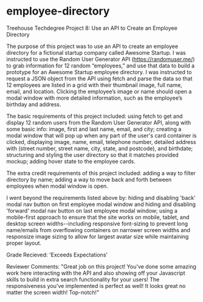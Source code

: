 # employee-directory
 Treehouse Techdegree Project 8: Use an API to Create an Employee Directory

 The purpose of this project was to use an API to create an employee directory for a fictional startup company called Awesome Startup. I was instructed to use the Random User Generator API (https://randomuser.me/) to grab information for 12 random “employees,” and use that data to build a prototype for an Awesome Startup employee directory. I was instructed to request a JSON object from the API using fetch and parse the data so that 12 employees are listed in a grid with their thumbnail image, full name, email, and location. Clicking the employee’s image or name should open a modal window with more detailed information, such as the employee’s birthday and address.

 The basic requirements of this project included: using fetch to get and display 12 random users from the Random User Generator API, along with some basic info: image, first and last name, email, and city; creating a modal window that will pop up when any part of the user's card container is clicked, displaying image, name, email, telephone number, detailed address with (street number, street name, city, state, and postcode), and birthdate; structuring and styling the user directory so that it matches provided mockup; adding hover state to the employee cards.

 The extra credit requirements of this project included: adding a way to filter directory by name; adding a way to move back and forth between employees when modal window is open.

 I went beyond the requirements listed above by: hiding and disabling 'back' modal nav button on first employee modal window and hiding and disabling 'forward' modal nav button on last employee modal window; using a mobile-first approach to ensure that the site works on mobile, tablet, and desktop screen widths--including responsive font-sizing to prevent long name/emails from overflowing containers on narrower screen widths and responsize image sizing to allow for largest avatar size while maintaining proper layout.

Grade Recieved: 'Exceeds Expectations'

Reviewer Comments: 
    "Great job on this project! You've done some amazing work here interacting with the API and also showing off your Javascript skills to build in extra search functionality for your users! The responsiveness you've implemented is perfect as well! It looks great no matter the screen width! Top-notch!"